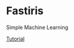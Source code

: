 # Fastiris
Simple Machine Learning

[Tutorial](https://medium.com/analytics-vidhya/serve-a-machine-learning-model-using-sklearn-fastapi-and-docker-85aabf96729b)
